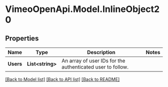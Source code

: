 # VimeoOpenApi.Model.InlineObject20
## Properties

Name | Type | Description | Notes
------------ | ------------- | ------------- | -------------
**Users** | **List&lt;string&gt;** | An array of user IDs for the authenticated user to follow. | 

[[Back to Model list]](../README.md#documentation-for-models) [[Back to API list]](../README.md#documentation-for-api-endpoints) [[Back to README]](../README.md)

